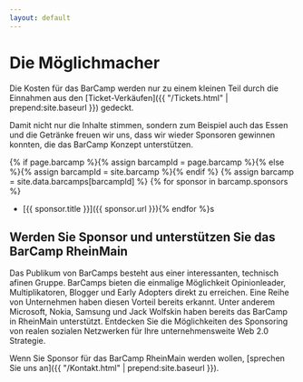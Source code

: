 ```yaml
---
layout: default
---
```


# Die Möglichmacher

Die Kosten für das BarCamp werden nur zu einem kleinen Teil durch die Einnahmen aus den [Ticket-Verkäufen]({{ "/Tickets.html" | prepend:site.baseurl }}) gedeckt.

Damit nicht nur die Inhalte stimmen, sondern zum Beispiel auch das Essen und die Getränke freuen wir uns, dass wir 
wieder Sponsoren gewinnen konnten, die das BarCamp Konzept unterstützen.

{% if page.barcamp %}{% assign barcampId = page.barcamp %}{% else %}{% assign barcampId = site.barcamp %}{% endif %}
{% assign barcamp = site.data.barcamps[barcampId] %}
{% for sponsor in barcamp.sponsors %}
 * [{{ sponsor.title }}]({{ sponsor.url }}){% endfor %}s

## Werden Sie Sponsor und unterstützen Sie das BarCamp RheinMain

Das Publikum von BarCamps besteht aus einer interessanten, technisch afinen Gruppe. BarCamps bieten die einmalige Möglichkeit Opinionleader, Multiplikatoren, Blogger und Early Adopters direkt zu erreichen. Eine Reihe von Unternehmen haben diesen Vorteil bereits erkannt. Unter anderem Microsoft, Nokia, Samsung und Jack Wolfskin haben bereits das BarCamp in RheinMain unterstützt.
Entdecken Sie die Möglichkeiten des Sponsoring von realen sozialen Netzwerken für Ihre unternehmensweite Web 2.0 Strategie.

Wenn Sie Sponsor für das BarCamp RheinMain werden wollen, [sprechen Sie uns an]({{ "/Kontakt.html" | prepend:site.baseurl }}).

